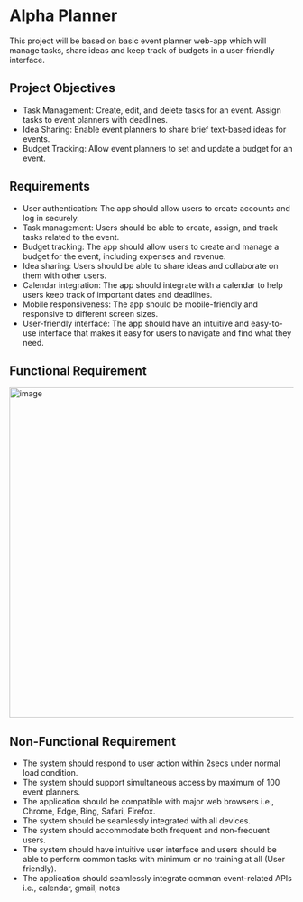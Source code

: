 # Alpha Planner
This project will be based on basic event planner web-app which will manage tasks, share ideas and keep track of budgets in a user-friendly interface.

## Project Objectives
- Task Management: Create, edit, and delete tasks for an event. Assign tasks to event planners with deadlines.
- Idea Sharing: Enable event planners to share brief text-based ideas for events.
- Budget Tracking: Allow event planners to set and update a budget for an event.


## Requirements
- User authentication: The app should allow users to create accounts and log in securely.
- Task management: Users should be able to create, assign, and track tasks related to the event.
- Budget tracking: The app should allow users to create and manage a budget for the event, including expenses and revenue.
- Idea sharing: Users should be able to share ideas and collaborate on them with other users.
- Calendar integration: The app should integrate with a calendar to help users keep track of important dates and deadlines.
- Mobile responsiveness: The app should be mobile-friendly and responsive to different screen sizes.
- User-friendly interface: The app should have an intuitive and easy-to-use interface that makes it easy for users to navigate and find what they need.


## Functional Requirement
<img width="585" alt="image" src="https://github.com/Khalid-AA/APT2080-Alpha-Project/assets/119416718/277ffd4a-6b80-4d1a-b14e-22f3840ce1f7">


## Non-Functional Requirement
- The system should respond to user action within 2secs under normal load condition.
- The system should support simultaneous access by maximum of 100 event planners.
- The application should be compatible with major web browsers i.e., Chrome, Edge, Bing, Safari, Firefox.
- The system should be seamlessly integrated with all devices.
- The system should accommodate both frequent and non-frequent users.
- The system should have intuitive user interface and users should be able to perform common tasks with minimum or no training at all (User friendly).
- The application should seamlessly integrate common event-related APIs i.e., calendar, gmail, notes 




